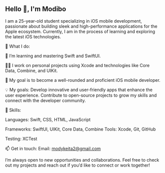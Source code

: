 ## Hello 👋, I'm Modibo


I am a 25-year-old student specializing in iOS mobile development, passionate about building sleek and high-performance applications for the Apple ecosystem. Currently, I am in the process of learning and exploring the latest iOS technologies.

🚀 What I do: 

🌱 I’m learning and mastering Swift and SwiftUI. 

👨‍💻 I work on personal projects using Xcode and technologies like Core Data, Combine, and UIKit. 

🎯 My goal is to become a well-rounded and proficient iOS mobile developer. 

💡 My goals:
Develop innovative and user-friendly apps that enhance the user experience.
Contribute to open-source projects to grow my skills and connect with the developer community.

🔧 Skills:

Languages: Swift, CSS, HTML, JavaScript 

Frameworks: SwiftUI, UIKit, Core Data, Combine
Tools: Xcode, Git, GitHub

Testing: XCTest

📫 Get in touch:
Email: modykeita2@gmail.com

I’m always open to new opportunities and collaborations. Feel free to check out my projects and reach out if you’d like to connect or work together!
